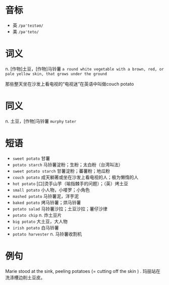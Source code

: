 # 音标

- 英 `/pə'teɪtəʊ/`
- 美 `/pə'teto/`

# 词义

n. [作物]土豆，[作物]马铃薯
`a round white vegetable with a brown, red, or pale yellow skin, that grows under the ground`



那些整天坐在沙发上看电视的“电视迷”在英语中叫做couch potato

# 同义

n. 土豆，[作物]马铃薯
`murphy` `tater`

# 短语

- `sweet potato` 甘薯
- `potato starch` 马铃薯淀粉；生粉；太白粉（台湾叫法）
- `sweet potato starch` 甘薯淀粉；蕃薯粉；地瓜粉
- `couch potato` 成天躺著或坐在沙发上看电视的人；极为懒惰的人
- `hot potato` [口]烫手山芋（喻指棘手的问题）；（英）烤土豆
- `small potato` 小人物，小喽罗；小角色
- `mashed potato` 马铃薯泥，洋芋泥
- `baked potato` 烤马铃薯；烘马铃薯
- `potato salad` 马铃薯沙拉；土豆沙拉；薯仔沙律
- `potato chip` n. 炸土豆片
- `big potato` 大土豆，大人物
- `irish potato` 白马铃薯
- `potato harvester` n. 马铃薯收割机

# 例句

Marie stood at the sink, peeling potatoes (= cutting off the skin ) .
玛丽站在洗涤槽边削土豆皮。


